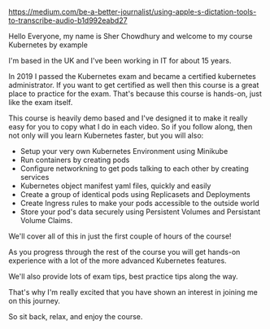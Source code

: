 https://medium.com/be-a-better-journalist/using-apple-s-dictation-tools-to-transcribe-audio-b1d992eabd27

Hello Everyone, my name is Sher Chowdhury and welcome to my course Kubernetes by example

I'm based in the UK and I've been working in IT for about 15 years. 

In 2019 I passed the Kubernetes exam and became a certified kubernetes administrator. If you want to get certified as well then this course is a great place to practice for the exam. That's because this course is hands-on, just like the exam itself.

This course is heavily demo based and I've designed it to make it really easy for you to copy what I do in each video. So if you follow along, then not only will you learn Kubernetes faster, but you will also:

- Setup your very own Kubernetes Environment using Minikube
- Run containers by creating pods
- Configure networkning to get pods talking to each other by creating services
- Kubernetes object manifest yaml files, quickly and easily
- Create a group of identical pods using Replicasets and Deployments
- Create Ingress rules to make your pods accessible to the outside world
- Store your pod's data securely using Persistent Volumes and Persistant Volume Claims. 
  
We'll cover all of this in just the first couple of hours of the course!

As you progress through the rest of the course you will get hands-on experience with a lot of the more advanced Kubernetes features.

We'll also provide lots of exam tips, best practice tips along the way. 

That's why I'm really excited that you have shown an interest in joining me on this journey. 

So sit back, relax, and enjoy the course.







